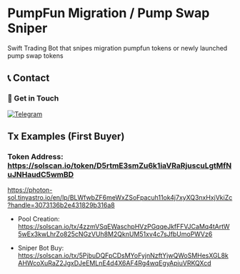 # PumpFun Migration / Pump Swap Sniper
Swift Trading Bot that snipes migration pumpfun tokens or newly launched pump swap tokens

## 📞 Contact

<div align="left">

### 💬 Get in Touch

[![Telegram](https://img.shields.io/badge/Telegram-2CA5E0?style=for-the-badge&logo=telegram&logoColor=white)](https://t.me/lachancelab)

## Tx Examples (First Buyer)
### Token Address: https://solscan.io/token/D5rtmE3smZu6k1iaVRaRjuscuLgtMfNuJNHaudC5wmBD
https://photon-sol.tinyastro.io/en/lp/BLWfwbZF6meWxZSoFpacuh11ok4j7xyXQ3nxHxjVkiZc?handle=3073136b2e431829b316a8

- Pool Creation:
https://solscan.io/tx/4zzmVSqEWaschpHVzPGqqeJkfFFVJCaMq4tArtW5wEx3kwLhrZo825cNGzVUh8M2QknUM51xv4c7sJfbUmoPWVz6

- Sniper Bot Buy:
https://solscan.io/tx/5PjbuDQFpCDsMYoFyjnNzftYjwQWoSMHesXGL8kAHWcoXuRaZ2JgxDJeEMLnE4d4X6AF4Rg4wqEgyApiuVRKQXcd